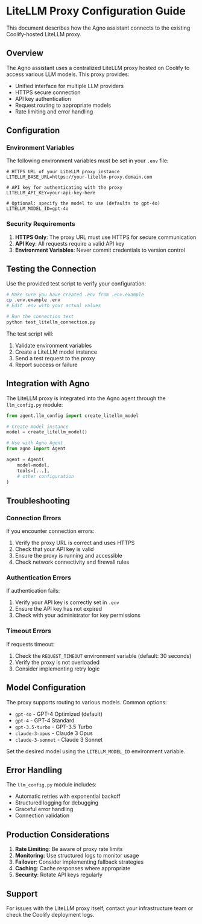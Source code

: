 # LiteLLM Proxy Configuration Guide

This document describes how the Agno assistant connects to the existing Coolify-hosted LiteLLM proxy.

## Overview

The Agno assistant uses a centralized LiteLLM proxy hosted on Coolify to access various LLM models. This proxy provides:

- Unified interface for multiple LLM providers
- HTTPS secure connection
- API key authentication
- Request routing to appropriate models
- Rate limiting and error handling

## Configuration

### Environment Variables

The following environment variables must be set in your `.env` file:

```env
# HTTPS URL of your LiteLLM proxy instance
LITELLM_BASE_URL=https://your-litellm-proxy.domain.com

# API key for authenticating with the proxy
LITELLM_API_KEY=your-api-key-here

# Optional: specify the model to use (defaults to gpt-4o)
LITELLM_MODEL_ID=gpt-4o
```

### Security Requirements

1. **HTTPS Only**: The proxy URL must use HTTPS for secure communication
2. **API Key**: All requests require a valid API key
3. **Environment Variables**: Never commit credentials to version control

## Testing the Connection

Use the provided test script to verify your configuration:

```bash
# Make sure you have created .env from .env.example
cp .env.example .env
# Edit .env with your actual values

# Run the connection test
python test_litellm_connection.py
```

The test script will:
1. Validate environment variables
2. Create a LiteLLM model instance
3. Send a test request to the proxy
4. Report success or failure

## Integration with Agno

The LiteLLM proxy is integrated into the Agno agent through the `llm_config.py` module:

```python
from agent.llm_config import create_litellm_model

# Create model instance
model = create_litellm_model()

# Use with Agno Agent
from agno import Agent

agent = Agent(
    model=model,
    tools=[...],
    # other configuration
)
```

## Troubleshooting

### Connection Errors

If you encounter connection errors:

1. Verify the proxy URL is correct and uses HTTPS
2. Check that your API key is valid
3. Ensure the proxy is running and accessible
4. Check network connectivity and firewall rules

### Authentication Errors

If authentication fails:

1. Verify your API key is correctly set in `.env`
2. Ensure the API key has not expired
3. Check with your administrator for key permissions

### Timeout Errors

If requests timeout:

1. Check the `REQUEST_TIMEOUT` environment variable (default: 30 seconds)
2. Verify the proxy is not overloaded
3. Consider implementing retry logic

## Model Configuration

The proxy supports routing to various models. Common options:

- `gpt-4o` - GPT-4 Optimized (default)
- `gpt-4` - GPT-4 Standard
- `gpt-3.5-turbo` - GPT-3.5 Turbo
- `claude-3-opus` - Claude 3 Opus
- `claude-3-sonnet` - Claude 3 Sonnet

Set the desired model using the `LITELLM_MODEL_ID` environment variable.

## Error Handling

The `llm_config.py` module includes:

- Automatic retries with exponential backoff
- Structured logging for debugging
- Graceful error handling
- Connection validation

## Production Considerations

1. **Rate Limiting**: Be aware of proxy rate limits
2. **Monitoring**: Use structured logs to monitor usage
3. **Failover**: Consider implementing fallback strategies
4. **Caching**: Cache responses where appropriate
5. **Security**: Rotate API keys regularly

## Support

For issues with the LiteLLM proxy itself, contact your infrastructure team or check the Coolify deployment logs.